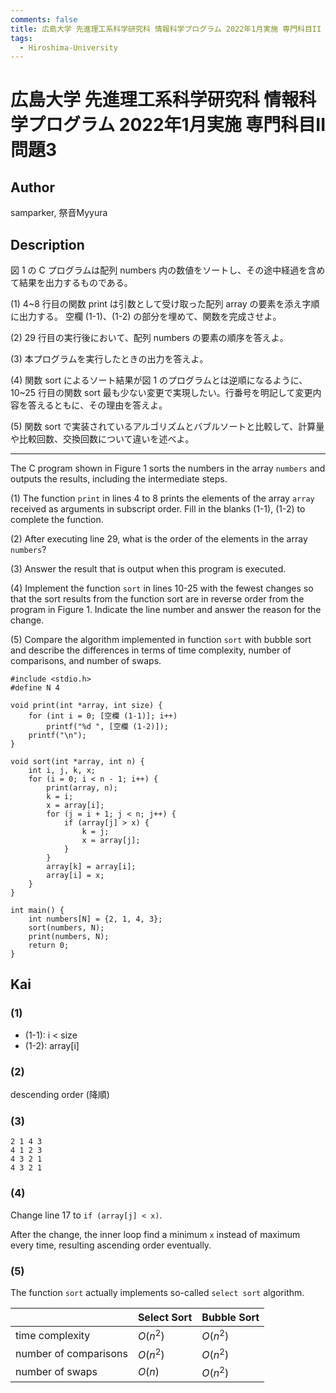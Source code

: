```yaml
---
comments: false
title: 広島大学 先進理工系科学研究科 情報科学プログラム 2022年1月実施 専門科目II 問題3
tags:
  - Hiroshima-University
---
```

# 広島大学 先進理工系科学研究科 情報科学プログラム 2022年1月実施 専門科目II 問題3


## **Author**
samparker, 祭音Myyura

## **Description** 
図 1 の C プログラムは配列 numbers 内の数値をソートし、その途中経過を含めて結果を出力するものである。

(1) 4~8 行目の関数 print は引数として受け取った配列 array の要素を添え字順に出力する。
空欄 (1-1)、(1-2) の部分を埋めて、関数を完成させよ。

(2) 29 行目の実行後において、配列 numbers の要素の順序を答えよ。

(3) 本プログラムを実行したときの出力を答えよ。

(4) 関数 sort によるソート結果が図 1 のプログラムとは逆順になるように、10~25 行目の関数 sort 最も少ない変更で実現したい。行番号を明記して変更内容を答えるともに、その理由を答えよ。

(5) 関数 sort で実装されているアルゴリズムとバブルソートと比較して、計算量や比較回数、交換回数について違いを述べよ。

--------------------------------------------------------

The C program shown in Figure 1 sorts the numbers in the array `numbers` and outputs the results, including the intermediate steps.

(1) The function `print` in lines 4 to 8 prints the elements of the array `array` received as arguments in subscript order. Fill in the blanks (1-1), (1-2) to complete the function.

(2) After executing line 29, what is the order of the elements in the array `numbers`?

(3) Answer the result that is output when this program is executed.

(4) Implement the function `sort` in lines 10-25 with the fewest changes so that the sort results from the function sort are in reverse order from the program in Figure 1. Indicate the line number and answer the reason for the change.

(5) Compare the algorithm implemented in function `sort` with bubble sort and describe the differences in terms of time complexity, number of comparisons, and number of swaps.

```text
#include <stdio.h>
#define N 4

void print(int *array, int size) {
    for (int i = 0; [空欄 (1-1)]; i++)
        printf("%d ", [空欄 (1-2)]);
    printf("\n");
}

void sort(int *array, int n) {
    int i, j, k, x;
    for (i = 0; i < n - 1; i++) {
        print(array, n);
        k = i;
        x = array[i];
        for (j = i + 1; j < n; j++) {
            if (array[j] > x) {
                k = j;
                x = array[j];
            }
        }
        array[k] = array[i];
        array[i] = x;
    }
}

int main() {
    int numbers[N] = {2, 1, 4, 3};
    sort(numbers, N);
    print(numbers, N);
    return 0;
}
```

## **Kai**
### (1)
- (1-1): i < size
- (1-2): array\[i\]

### (2)
descending order (降順)

### (3)
```text
2 1 4 3 
4 1 2 3 
4 3 2 1 
4 3 2 1 
```

### (4)
Change line 17 to `if (array[j] < x)`.

After the change, the inner loop find a minimum `x` instead of maximum every time, resulting ascending order eventually.

### (5)
The function `sort` actually implements so-called `select sort` algorithm.

||Select Sort|Bubble Sort|
|-|-|-|
|time complexity|$O(n^2)$|$O(n^2)$|
|number of comparisons|$O(n^2)$|$O(n^2)$|
|number of swaps|$O(n)$|$O(n^2)$|